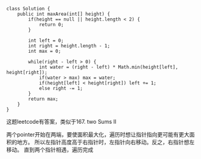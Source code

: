 ```
class Solution {
    public int maxArea(int[] height) {
        if(height == null || height.length < 2) {
            return 0;
        }
        
        int left = 0;
        int right = height.length - 1;
        int max = 0;
        
        while(right - left > 0) {
            int water = (right - left) * Math.min(height[left], height[right]);
            if(water > max) max = water;
            if(height[left] < height[right]) left += 1;
            else right -= 1;
        }
        return max;
    }
}
```

这题leetcode有答案，类似于167. two Sums II

两个pointer开始在两端，要使面积最大化，遍历时想让指针指向更可能有更大面积的地方。
所以左指针高度高于右指针时，左指针向右移动。反之，右指针想左移动。
直到两个指针相遇，遍历完成

